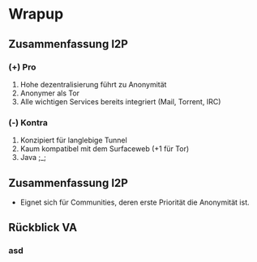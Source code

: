 # Wrapup

## Zusammenfassung I2P

### (+) Pro
1. Hohe dezentralisierung führt zu Anonymität
2. Anonymer als Tor
3. Alle wichtigen Services bereits integriert (Mail, Torrent, IRC)

### (-) Kontra
1. Konzipiert für langlebige Tunnel
2. Kaum kompatibel mit dem Surfaceweb (+1 für Tor)
3. Java ;_;

## Zusammenfassung I2P
- Eignet sich für Communities, deren erste Priorität die Anonymität ist.

## Rückblick VA

### asd
